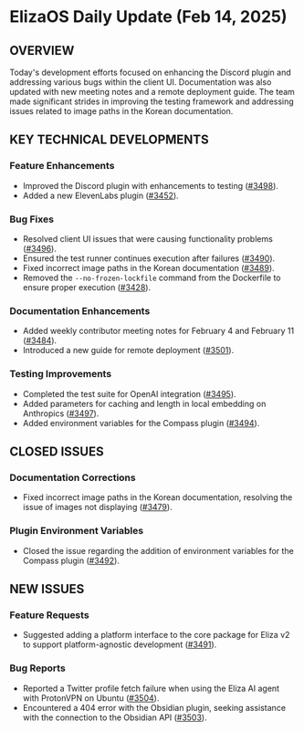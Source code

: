 # ElizaOS Daily Update (Feb 14, 2025)

## OVERVIEW 
Today's development efforts focused on enhancing the Discord plugin and addressing various bugs within the client UI. Documentation was also updated with new meeting notes and a remote deployment guide. The team made significant strides in improving the testing framework and addressing issues related to image paths in the Korean documentation.

## KEY TECHNICAL DEVELOPMENTS

### Feature Enhancements
- Improved the Discord plugin with enhancements to testing ([#3498](https://github.com/elizaos/eliza/pull/3498)).
- Added a new ElevenLabs plugin ([#3452](https://github.com/elizaos/eliza/pull/3452)).

### Bug Fixes
- Resolved client UI issues that were causing functionality problems ([#3496](https://github.com/elizaos/eliza/pull/3496)).
- Ensured the test runner continues execution after failures ([#3490](https://github.com/elizaos/eliza/pull/3490)).
- Fixed incorrect image paths in the Korean documentation ([#3489](https://github.com/elizaos/eliza/pull/3489)).
- Removed the `--no-frozen-lockfile` command from the Dockerfile to ensure proper execution ([#3428](https://github.com/elizaos/eliza/pull/3428)).

### Documentation Enhancements
- Added weekly contributor meeting notes for February 4 and February 11 ([#3484](https://github.com/elizaos/eliza/pull/3484)).
- Introduced a new guide for remote deployment ([#3501](https://github.com/elizaos/eliza/pull/3501)).

### Testing Improvements
- Completed the test suite for OpenAI integration ([#3495](https://github.com/elizaos/eliza/pull/3495)).
- Added parameters for caching and length in local embedding on Anthropics ([#3497](https://github.com/elizaos/eliza/pull/3497)).
- Added environment variables for the Compass plugin ([#3494](https://github.com/elizaos/eliza/pull/3494)).

## CLOSED ISSUES

### Documentation Corrections
- Fixed incorrect image paths in the Korean documentation, resolving the issue of images not displaying ([#3479](https://github.com/elizaos/eliza/issues/3479)).

### Plugin Environment Variables
- Closed the issue regarding the addition of environment variables for the Compass plugin ([#3492](https://github.com/elizaos/eliza/issues/3492)).

## NEW ISSUES

### Feature Requests
- Suggested adding a platform interface to the core package for Eliza v2 to support platform-agnostic development ([#3491](https://github.com/elizaos/eliza/issues/3491)).

### Bug Reports
- Reported a Twitter profile fetch failure when using the Eliza AI agent with ProtonVPN on Ubuntu ([#3504](https://github.com/elizaos/eliza/issues/3504)).
- Encountered a 404 error with the Obsidian plugin, seeking assistance with the connection to the Obsidian API ([#3503](https://github.com/elizaos/eliza/issues/3503)).